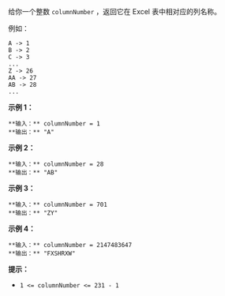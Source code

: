 给你一个整数 `columnNumber` ，返回它在 Excel 表中相对应的列名称。

例如：

    
    
    A -> 1
    B -> 2
    C -> 3
    ...
    Z -> 26
    AA -> 27
    AB -> 28 
    ...
    

**示例 1：**

    
    
    **输入：** columnNumber = 1
    **输出：** "A"
    

**示例 2：**

    
    
    **输入：** columnNumber = 28
    **输出：** "AB"
    

**示例 3：**

    
    
    **输入：** columnNumber = 701
    **输出：** "ZY"
    

**示例 4：**

    
    
    **输入：** columnNumber = 2147483647
    **输出：** "FXSHRXW"
    

**提示：**

  * `1 <= columnNumber <= 231 - 1`

